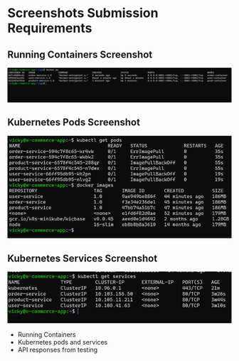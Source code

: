 # Screenshots Submission Requirements

## Running Containers Screenshot

![alt text](image.png)

## Kubernetes Pods Screenshot

![alt text](image-1.png)

## Kubernetes Services Screenshot

![alt text](image-2.png)

- Running Containers 
- Kubernetes pods and services
- API responses from testing